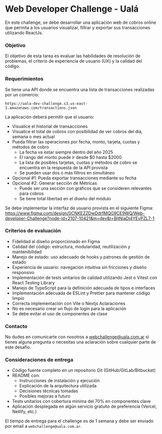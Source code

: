 # Web Developer Challenge - Ualá

En este challenge, se debe desarrollar una aplicación web de cobros online que
permita a los usuarios visualizar, filtrar y exportar sus transacciones utilizando
ReactJs.


### Objetivo

El objetivo de esta tarea es evaluar las habilidades de resolución de problemas,
el criterio de experiencia de usuario (UX) y la calidad del código.


### Requerimientos

Se tiene una API donde se encuentra una lista de transacciones realizadas por un
comercio:

```
https://uala-dev-challenge.s3.us-east-1.amazonaws.com/transactions.json
```

La aplicación deberá permitir que el usuario:
- Visualice el historial de transacciones
- Visualice el total de cobros con posibilidad de ver cobros del día, semana o
mes actual
- Pueda filtrar las operaciones por fecha, monto, tarjeta, cuotas y métodos
de cobro
  - La fecha va estar siempre dentro del año 2025
  - El rango del monto puede ir desde $0 hasta $2000
  - La lista de posibles tarjetas, cuotas y métodos de cobro se
encuentra en la respuesta de la API provista
  - Se pueden usar dos o más filtros en simultáneo
- Opcional #1: Pueda exportar transacciones mediante su fecha
- Opcional #2: Generar sección de Métricas
  - Puede ser una sección con gráficos que se consideren relevantes
para cobros
  - Se tiene total libertad en el diseño del módulo

Se debe implementar la interfaz de usuario provista en el siguiente Figma: https://www.figma.com/design/0CNKEZZDwDdrfMQG9CE9WQ/Web-developer-Challenge?node-id=2107-10421&m=dev&t=BitNiaDj4YEvPZL7-1


### Criterios de evaluación

- Fidelidad al diseño proporcionado en Figma
- Calidad del código: estructura, modularidad, reutilización y mantenibilidad
- Manejo de estado: uso adecuado de hooks y patrones de gestión de estado
- Experiencia de usuario: navegación intuitiva sin fricciones y diseño
responsivo
- Implementación de tests unitarios de calidad utilizando Jest o Vitest con
React Testing Library
- Manejo de TypeScript para la definición adecuada de tipos e interfaces
- Implementación adecuada de ESLint y Prettier para mantener código
limpio
- Correcta implementación con Vite o Nextjs
Aclaraciones
- No es necesario crear un flujo de login para la aplicación
- Se debe evitar el uso de componentes de clase


### Contacto

No dudes en comunicarte con nosotros a webchallenge@uala.com.ar si tienes
alguna pregunta o necesitas una aclaración sobre cualquier parte de este
desafío.


### Consideraciones de entrega

- Código fuente completo en un repositorio Git (GitHub/GitLab/Bitbucket)
- README con:
    - Instrucciones de instalación y ejecución
    - Explicación de la arquitectura utilizada
    - Decisiones técnicas tomadas
    - Posibles mejoras a futuro
- Tests unitarios con cobertura mínima del 70% en componentes clave
- Aplicación desplegada en algún servicio gratuito de preferencia (Vercel,
Netlify, etc.)


El tiempo de entrega para el challenge es de 1 semana y debe ser enviado por email a `webchallenge@uala.com.ar`.

